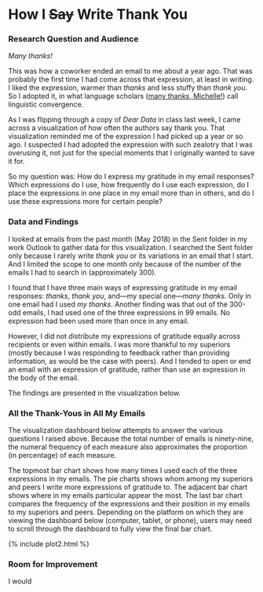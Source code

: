 # How I <strike>Say</strike> Write Thank You

### Research Question and Audience

<i>Many thanks!</i>

This was how a coworker ended an email to me about a year ago. That was probably the first time I had come across that expression, at least in writing. I liked the expression, warmer than <i>thanks</i> and less stuffy than <i>thank you</i>. So I adopted it, in what language scholars ([many thanks, Michelle!](https://www.youtube.com/watch?v=Ih2azjq2Hr0)) call linguistic convergence. 

As I was flipping through a copy of <i>Dear Data</i> in class last week, I came across a visualization of how often the authors say thank you. That visualization reminded me of the expression I had picked up a year or so ago. I suspected I had adopted the expression with such zealotry that I was overusing it, not just for the special moments that I originally wanted to save it for.  

So my question was: How do I express my gratitude in my email responses? Which expressions do I use, how frequently do I use each expression, do I place the expressions in one place in my email more than in others, and do I use these expressions more for certain people? 

### Data and Findings

I looked at emails from the past month (May 2018) in the Sent folder in my work Outlook to gather data for this visualization. I searched the Sent folder only because I rarely write <i>thank you</i> or its variations in an email that I start. And I limited the scope to one month only because of the number of the emails I had to search in (approximately 300). 

I found that I have three main ways of expressing gratitude in my email responses: <i>thanks</i>, <i>thank you</i>, and—my special one—<i>many thanks</i>. Only in one email had I used <i>my thanks</i>. Another finding was that out of the 300-odd emails, I had used one of the three expressions in 99 emails. No expression had been used more than once in any email. 

However, I did not distribute my expressions of gratitude equally across recipients or even within emails. I was more thankful to my superiors (mostly because I was responding to feedback rather than providing information, as would be the case with peers). And I tended to open or end an email with an expression of gratitude, rather than use an expression in the body of the email. 

The findings are presented in the visualization below.

### All the Thank-Yous in All My Emails

The visualization dashboard below attempts to answer the various questions I raised above. Because the total number of emails is ninety-nine, the numeral frequency of each measure also approximates the proportion (in percentage) of each measure.

The topmost bar chart shows how many times I used each of the three expressions in my emails. The pie charts shows whom among my superiors and peers I write more expressions of gratitude to. The adjacent bar chart shows where in my emails particular appear the most. The last bar chart compares the frequency of the expressions and their position in my emails to my superiors and peers. Depending on the platform on which they are viewing the dashboard below (computer, tablet, or phone), users may need to scroll through the dashboard to fully view the final bar chart.

{% include plot2.html %}

### Room for Improvement

I would 

